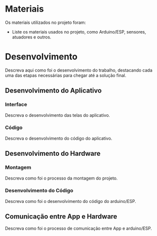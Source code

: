 # Materiais

Os materiais utilizados no projeto foram:

- Liste os materiais usados no projeto, como Arduino/ESP, sensores, atuadores e
  outros.

# Desenvolvimento

Descreva aqui como foi o desenvolvimento do trabalho, destacando cada uma das
etapas necessárias para chegar até a solução final.

## Desenvolvimento do Aplicativo

### Interface

Descreva o desenvolvimento das telas do aplicativo.

### Código

Descreva o desenvolvimento do código do aplicativo.

## Desenvolvimento do Hardware

### Montagem

Descreva como foi o processo da montagem do projeto.

### Desenvolvimento do Código

Descreva como foi o desenvolvimento do código do arduino/ESP.

## Comunicação entre App e Hardware

Descreva como foi o processo de comunicação entre App e arduino/ESP.